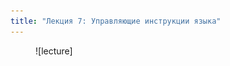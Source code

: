 ```yaml
---
title: "Лекция 7: Управляющие инструкции языка"
---
```


<figure markdown="span">
  ![lecture]
</figure>

[lecture]: ../assets/images/lecture.webp

